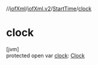 //[iofXml](../../../index.md)/[iofXml.v2](../index.md)/[StartTime](index.md)/[clock](clock.md)

# clock

[jvm]\
protected open var [clock](clock.md): [Clock](../-clock/index.md)
